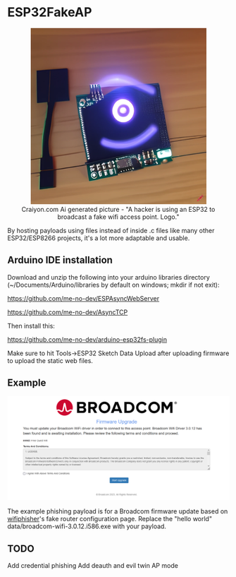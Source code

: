 # ESP32FakeAP
<p align="center">
<img width="399" alt="immagine" src="https://github.com/TheKevinWang/ESP32FakeAP/raw/main/FakeAP/craiyon_logo.png">
<br>
Craiyon.com Ai generated picture - "A hacker is using an ESP32 to broadcast a fake wifi access point. Logo."
</p>

By hosting payloads using files instead of inside .c files like many other ESP32/ESP8266 projects, it's a lot more adaptable and usable. 

## Arduino IDE installation

Download and unzip the following into your arduino libraries directory (~/Documents/Arduino/libraries by default on windows; mkdir if not exit):

https://github.com/me-no-dev/ESPAsyncWebServer

https://github.com/me-no-dev/AsyncTCP

Then install this:

https://github.com/me-no-dev/arduino-esp32fs-plugin

Make sure to hit Tools->ESP32 Sketch Data Upload after uploading firmware to upload the static web files.

## Example

![phishing example](https://github.com/TheKevinWang/ESP32FakeAP/raw/main/FakeAP/FakeAPExample.png)

The example phishing payload is for a Broadcom firmware update based on [wifiphisher](https://github.com/wifiphisher/wifiphisher)'s fake router configuration page. Replace the "hello world" data/broadcom-wifi-3.0.12.i586.exe with your payload.

## TODO
Add credential phishing
Add deauth and evil twin AP mode
